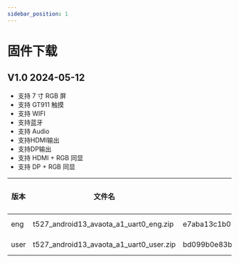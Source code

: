 ```yaml
---
sidebar_position: 1
---
```


# 固件下载

## V1.0 2024-05-12

- 支持 7 寸 RGB 屏
- 支持 GT911 触摸
- 支持 WIFI
- 支持蓝牙
- 支持 Audio
- 支持HDMI输出
- 支持DP输出
- 支持 HDMI + RGB 同显
- 支持 DP + RGB 同显

| 版本   | 文件名                                                                                                                                                              | 固件 MD5                           | 下载地址                                                                                                     | 提取码  |
| ---- | ---------------------------------------------------------------------------------------------------------------------------------------------------------------- | -------------------------------- | -------------------------------------------------------------------------------------------------------- | ---- |
| eng  | t527_android13_avaota_a1_uart0_eng.zip  | e7aba13c1b0301270509e51c6dd970bd | https://pan.baidu.com/s/1HMWV-rDZNWTkFrdo7tcsWg?pwd=avat | avat |
| user | t527_android13_avaota_a1_uart0_user.zip | bd099b0e83b6fc560272562509a86c62 | https://pan.baidu.com/s/1HMWV-rDZNWTkFrdo7tcsWg?pwd=avat | avat |

